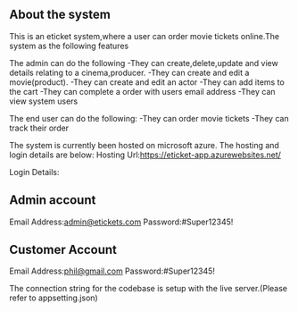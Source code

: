 About the system
----------------
This is an eticket system,where a user can order movie tickets online.The system as the following features

The admin can do the following
-They can create,delete,update and view details relating to a cinema,producer.
-They can create and edit a movie(product). 
-They can create and edit an actor
-They can add items to the cart
-They can complete a order with users email address
-They can view system users

The end user can do the following:
-They can order movie tickets
-They can track their order

The system is currently been hosted on microsoft azure. The hosting and login details are below:
Hosting Url:https://eticket-app.azurewebsites.net/

Login Details:

Admin account
-------------
Email Address:admin@etickets.com
Password:#Super12345!

Customer Account
----------------
Email Address:phil@gmail.com
Password:#Super12345!


The connection string for the codebase is setup with the live server.(Please refer to appsetting.json)

